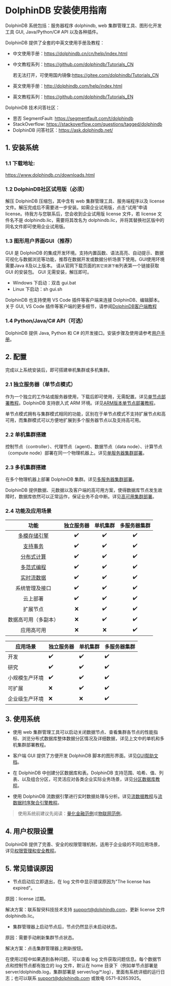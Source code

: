 # DolphinDB 安装使用指南

DolphinDB 系统包括：服务器程序 dolphindb, web 集群管理工具、图形化开发工具 GUI, Java/Python/C# API 以及各种插件。

DolphinDB 提供了全套的中英文使用手册及教程：
- 中文使用手册：https://dolphindb.cn/cn/help/index.html 
- 中文教程系列：https://github.com/dolphindb/Tutorials_CN 

    若无法打开，可使用国内镜像:https://gitee.com/dolphindb/Tutorials_CN 
- 英文使用手册：http://dolphindb.com/help/index.html
- 英文教程系列：https://github.com/dolphindb/Tutorials_EN

DolphinDB 技术问答社区：
- 思否 SegmentFault: https://segmentfault.com/t/dolphindb
- StackOverflow: https://stackoverflow.com/questions/tagged/dolphindb
- DolphinDB 问答社区：https://ask.dolphindb.net/

## 1. 安装系统

### 1.1 下载地址: 

https://www.dolphindb.cn/downloads.html

### 1.2 DolphinDB社区试用版（必须）

解压 DolphinDB 压缩包，其中含有 web 集群管理工具、服务端程序以及 license 文件。解压完成后不需要进一步安装。如需企业试用版，点击“试用”申请 license。待我方与您联系后，您会收到企业试用版 license 文件，若 license 文件名不是 dolphindb.lic，需要将其改名为 dolphindb.lic，并将其替换社区版中的同名文件即可使用企业试用版。

### 1.3 图形用户界面GUI（推荐）

GUI 是 DolphinDB 的集成开发环境。支持内置函数、语法高亮、自动提示、数据可视化与数据浏览等功能，推荐在数据开发或数据分析场景下使用。GUI使用环境需要Java 8及以上版本。
请从官网下载页面的`其它资源下载`列表第一个链接获取 GUI 的安装包。 GUI 无需安装，解压即可。
* Windows 下启动：双击 gui.bat
* Linux 下启动：sh gui.sh

DolphinDB 也支持使用 VS Code 插件等客户端来连接 DolphinDB、编辑脚本。关于 GUI, VS Code 插件等客户端的更多细节，请参阅[DolphinDB客户端教程](./client_tool_tutorial.md)

### 1.4 Python/Java/C# API（可选）

DolphinDB 提供 Java, Python 和 C# 的开发接口。安装步骤及使用请参考[用户手册](https://www.dolphindb.cn/cn/help/ProgrammingAPIs/ProgrammingAPIs.html)。

## 2. 配置

完成以上系统安装后，即可搭建单机集群或多机集群。

### 2.1 独立服务器（单节点模式）

作为一个独立的工作站或服务器使用，下载后即可使用，无需配置。详见[单节点部署教程](./standalone_server.md)。DolphinDB 支持嵌入式 ARM 环境。详见[ARM版本单节点部署教程](./ARM_standalone_deploy.md)。

单节点模式拥有与集群模式相同的功能，区别在于单节点模式不支持扩展节点和高可用，而集群模式可以方便地扩展到多个服务器节点以及支持高可用。

### 2.2 单机集群搭建

控制节点（controller）、代理节点（agent)、数据节点（data node）、计算节点（compute node）部署在同一个物理机器上。详见[单服务器集群部署](./single_machine_cluster_deploy.md)。

### 2.3 多机集群搭建

在多个物理机器上部署 DolphinDB 集群。详见[多服务器集群部署](./multi_machine_cluster_deployment.md)。

DolphinDB 提供数据、元数据以及客户端的高可用方案，使得数据库节点发生故障时，数据库依然可以正常运作，保证业务不会中断。详见[高可用集群部署](./ha_cluster_deployment.md)。

### 2.4 功能及应用场景

| **功能**                                       | **独立服务器** | **单机集群** | **多服务器集群** |
| :----------------------------------------: | :---------: | :--------: | :----------: |
| [多模存储引擎](https://www.dolphindb.cn/cn/help/200/DatabaseandDistributedComputing/Database/DataModel.html) |:heavy_check_mark:  | :heavy_check_mark:|:heavy_check_mark:  |
| [支持事务](https://www.dolphindb.cn/cn/help/200/DatabaseandDistributedComputing/Database/Transaction.html) | :heavy_check_mark: | :heavy_check_mark: |:heavy_check_mark:  |
| [分布式计算](https://gitee.com/dolphindb/Tutorials_CN/blob/master/general_computing.md) | :heavy_check_mark: | :heavy_check_mark:|:heavy_check_mark:  |
| [多范式编程](https://gitee.com/dolphindb/Tutorials_CN/blob/master/hybrid_programming_paradigms.md) | :heavy_check_mark: | :heavy_check_mark: |:heavy_check_mark:  |
| [实时流数据](https://gitee.com/dolphindb/Tutorials_CN/blob/master/streaming_tutorial.md) | :heavy_check_mark: | :heavy_check_mark: | :heavy_check_mark: |
| 系统管理及接口                                  | :heavy_check_mark: | :heavy_check_mark: | :heavy_check_mark: |
| 云上部署                                     | :heavy_check_mark:         | :heavy_check_mark: | :heavy_check_mark: |
| 扩展节点                                     | :x:         | :heavy_check_mark: | :heavy_check_mark:  |
| 数据高可用（多副本）                               | :x:         | :heavy_check_mark: | :heavy_check_mark: |
| 应用高可用                                    | :x:         | :x:        | :heavy_check_mark: |

| **应用场景**    | **独立服务器** | **单机集群** | **多服务器集群** |
| ------- | --------- | -------- | ---------- |
| 开发      | :heavy_check_mark:         | :heavy_check_mark:        | :heavy_check_mark:          |
| 研究      | :heavy_check_mark:         | :heavy_check_mark:        | :heavy_check_mark:          |
| 小规模生产环境 | :heavy_check_mark:         | :heavy_check_mark:        | :heavy_check_mark:          |
| 可扩展     | :x:         | :heavy_check_mark:        | :heavy_check_mark:          |
| 企业级生产环境 | :x:         | :x:        | :heavy_check_mark:          |

## 3. 使用系统

- 使用 web 集群管理工具可以启动关闭数据节点、查看集群各节点的性能指标、浏览分布式数据库整体数据分区情况及详细数据，详见上文中的单机和多机集群部署教程。

- 客户端 GUI 提供了方便开发 DolphinDB 脚本的图形界面。详见[GUI帮助文档](https://www.dolphindb.cn/cn/gui/)。

- 在 DolphinDB 中创建分区数据库和表。DolphinDB 支持范围、哈希、值、列表、以及组合分区，可灵活应对各类企业实际业务场景，详见[分区数据库教程](./database.md)。

- 使用 DolphinDB 流数据引擎进行实时数据处理与分析。详见[流数据教程](streaming_tutorial.md)与[流数据时序聚合引擎教程](./stream_aggregator.md)。

> 使用系统前建议先阅读：[量化金融范例](./quant_finance_examples.md)或[物联网范例](./iot_examples.md)。

## 4. 用户权限设置

DolphinDB 提供了完善、安全的权限管理机制，适用于企业级的不同应用场景，详见[权限管理和安全教程](./ACL_and_Security.md)。

## 5. 常见错误原因

- 节点启动后立即退出，在 log 文件中显示错误原因为"The license has expired"。

原因：license 过期。

解决方案：联系智臾科技技术支持 support@dolphindb.com，更新 license 文件 dolphindb.lic。

- 集群管理器上启动节点后，节点仍然显示未启动状态。

原因：需要手动刷新集群节点状态。

解决方案：点击集群管理器上刷新按钮。

在使用过程中如果遇到各种问题，可以查看 log 文件获取问题信息。每个数据节点和控制节点都有独立的 log 文件，默认在 home 目录下（例如单节点部署是 server/dolphindb.log，集群部署是 server/log/*.log），里面有系统详细的运行日志；也可以联系 support@dolphindb.com 或致电 0571-82853925。
